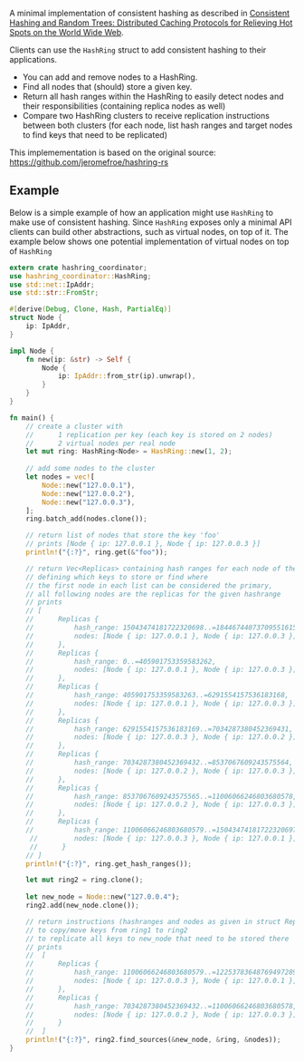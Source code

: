 A minimal implementation of consistent hashing as described in [Consistent
Hashing and Random Trees: Distributed Caching Protocols for Relieving Hot
Spots on the World Wide Web](https://www.akamai.com/es/es/multimedia/documents/technical-publication/istent-hashing-and-random-trees-distributed-caching-protocols-for-relieving-hot-spots-on-the-world-wide-web-technical-publication.pdf).

Clients can use the `HashRing` struct to add consistent hashing to their
applications. 

- You can add and remove nodes to a HashRing.
- Find all nodes that (should) store a given key.
- Return all hash ranges within the HashRing to easily detect nodes and their responsibilities (containing replica nodes as well)
- Compare two HashRing clusters to receive replication instructions between both clusters (for each node, list hash ranges and target nodes to find keys that need to be replicated)

This implemementation is based on the original source: <https://github.com/jeromefroe/hashring-rs>

## Example

Below is a simple example of how an application might use `HashRing` to make
use of consistent hashing. Since `HashRing` exposes only a minimal API clients
can build other abstractions, such as virtual nodes, on top of it. The example
below shows one potential implementation of virtual nodes on top of `HashRing`

```rust
extern crate hashring_coordinator;
use hashring_coordinator::HashRing;
use std::net::IpAddr;
use std::str::FromStr;

#[derive(Debug, Clone, Hash, PartialEq)]
struct Node {
    ip: IpAddr,
}

impl Node {
    fn new(ip: &str) -> Self {
        Node {
            ip: IpAddr::from_str(ip).unwrap(),
        }
    }
}

fn main() {
    // create a cluster with
    //      1 replication per key (each key is stored on 2 nodes)
    //      2 virtual nodes per real node
    let mut ring: HashRing<Node> = HashRing::new(1, 2);
    
    // add some nodes to the cluster
    let nodes = vec![
        Node::new("127.0.0.1"),
        Node::new("127.0.0.2"),
        Node::new("127.0.0.3"),
    ];
    ring.batch_add(nodes.clone());

    // return list of nodes that store the key 'foo'
    // prints [Node { ip: 127.0.0.1 }, Node { ip: 127.0.0.3 }]
    println!("{:?}", ring.get(&"foo"));

    // return Vec<Replicas> containing hash ranges for each node of the cluster,
    // defining which keys to store or find where
    // the first node in each list can be considered the primary,
    // all following nodes are the replicas for the given hashrange
    // prints
    // [
    //      Replicas {
    //          hash_range: 15043474181722320698..=18446744073709551615,
    //          nodes: [Node { ip: 127.0.0.1 }, Node { ip: 127.0.0.3 }]
    //      },
    //      Replicas {
    //          hash_range: 0..=405901753359583262,                      
    //          nodes: [Node { ip: 127.0.0.1 }, Node { ip: 127.0.0.3 }]
    //      },
    //      Replicas {
    //          hash_range: 405901753359583263..=6291554157536183168,    
    //          nodes: [Node { ip: 127.0.0.1 }, Node { ip: 127.0.0.3 }]
    //      },
    //      Replicas {
    //          hash_range: 6291554157536183169..=7034287380452369431,   
    //          nodes: [Node { ip: 127.0.0.3 }, Node { ip: 127.0.0.2 }]
    //      },
    //      Replicas {
    //          hash_range: 7034287380452369432..=8537067609243575564,   
    //          nodes: [Node { ip: 127.0.0.2 }, Node { ip: 127.0.0.3 }]
    //      },
    //      Replicas {
    //          hash_range: 8537067609243575565..=11006066246803680578,  
    //          nodes: [Node { ip: 127.0.0.2 }, Node { ip: 127.0.0.3 }]
    //      },
    //      Replicas {
    //          hash_range: 11006066246803680579..=15043474181722320697,
     //         nodes: [Node { ip: 127.0.0.3 }, Node { ip: 127.0.0.1 }]
     //      }
    // ]
    println!("{:?}", ring.get_hash_ranges());

    let mut ring2 = ring.clone();
    
    let new_node = Node::new("127.0.0.4");
    ring2.add(new_node.clone());

    // return instructions (hashranges and nodes as given in struct Replicas)
    // to copy/move keys from ring1 to ring2
    // to replicate all keys to new_node that need to be stored there
    // prints
    //  [
    //      Replicas {
    //          hash_range: 11006066246803680579..=12253783648769497289,
    //          nodes: [Node { ip: 127.0.0.3 }, Node { ip: 127.0.0.1 }]
    //      },
    //      Replicas {
    //          hash_range: 7034287380452369432..=11006066246803680578,
    //          nodes: [Node { ip: 127.0.0.2 }, Node { ip: 127.0.0.3 }]
    //      }
    //  ]
    println!("{:?}", ring2.find_sources(&new_node, &ring, &nodes));
}
```